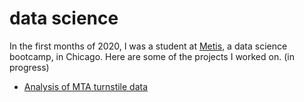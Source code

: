 
# data science

In the first months of 2020, I was a student at [Metis](https://www.thisismetis.com/), a data science bootcamp, in Chicago. Here are some of the projects I worked on. (in progress)

* [Analysis of MTA turnstile data](./mta.html)
